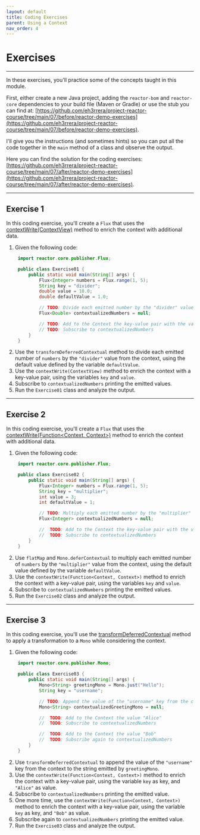 ```yaml
---
layout: default
title: Coding Exercises
parent: Using a Context
nav_order: 4
---
```


# Exercises
---

In these exercises, you'll practice some of the concepts taught in this module.

First, either create a new Java project, adding the `reactor-bom` and `reactor-core` dependencies to your build file (Maven or Gradle) or use the stub you can find at: [https://github.com/eh3rrera/project-reactor-course/tree/main/07/before/reactor-demo-exercises](https://github.com/eh3rrera/project-reactor-course/tree/main/07/before/reactor-demo-exercises).

I'll give you the instructions (and sometimes hints) so you can put all the code together in the `main` method of a class and observe the output.

Here you can find the solution for the coding exercises: [https://github.com/eh3rrera/project-reactor-course/tree/main/07/after/reactor-demo-exercises](https://github.com/eh3rrera/project-reactor-course/tree/main/07/after/reactor-demo-exercises).

----

## Exercise 1
In this coding exercise, you'll create a `Flux` that uses the [contextWrite(ContextView)](https://projectreactor.io/docs/core/release/api/reactor/core/publisher/Flux.html#contextWrite-reactor.util.context.ContextView-) method to enrich the context with additional data.
1. Given the following code:
   ```java
    import reactor.core.publisher.Flux;

    public class Exercise01 {
        public static void main(String[] args) {
            Flux<Integer> numbers = Flux.range(1, 5);
            String key = "divider";
            double value = 10.0;
            double defaultValue = 1.0;

            // TODO: Divide each emitted number by the "divider" value from the context
            Flux<Double> contextualizedNumbers = null;

            // TODO: Add to the Context the key-value pair with the variables of the same name
            // TODO: Subscribe to contextualizedNumbers
        }
    }
   ```
2. Use the `transformDeferredContextual` method to divide each emitted number of `numbers` by the `"divider"` value from the context, using the default value defined by the variable `defaultValue`.
3. Use the `contextWrite(ContextView)` method to enrich the context with a key-value pair, using the variables `key` and `value`.
4. Subscribe to `contextualizedNumbers` printing the emitted values.
5. Run the `Exercise01` class and analyze the output.

----

## Exercise 2
In this coding exercise, you'll create a `Flux` that uses the [contextWrite(Function<Context, Context>)](https://projectreactor.io/docs/core/release/api/reactor/core/publisher/Flux.html#contextWrite-java.util.function.Function-) method to enrich the context with additional data.
1. Given the following code:
   ```java
    import reactor.core.publisher.Flux;

    public class Exercise02 {
        public static void main(String[] args) {
            Flux<Integer> numbers = Flux.range(1, 5);
            String key = "multiplier";
            int value = 3;
            int defaultValue = 1;

            // TODO: Multiply each emitted number by the "multiplier" value from the context
            Flux<Integer> contextualizedNumbers = null;

            //  TODO: Add to the Context the key-value pair with the variables of the same name
            //  TODO: Subscribe to contextualizedNumbers
        }
    }
   ```
2. Use `flatMap` and `Mono.deferContextual` to multiply each emitted number of `numbers` by the `"multiplier"` value from the context, using the default value defined by the variable `defaultValue`.
3. Use the `contextWrite(Function<Context, Context>)` method to enrich the context with a key-value pair, using the variables `key` and `value`.
4. Subscribe to `contextualizedNumbers` printing the emitted values.
5. Run the `Exercise02` class and analyze the output.

----

## Exercise 3
In this coding exercise, you'll use the [transformDeferredContextual](https://projectreactor.io/docs/core/release/api/reactor/core/publisher/Mono.html#transformDeferredContextual-java.util.function.BiFunction-) method to apply a transformation to a `Mono` while considering the context. 
1. Given the following code:
   ```java
    import reactor.core.publisher.Mono;

    public class Exercise03 {
        public static void main(String[] args) {
            Mono<String> greetingMono = Mono.just("Hello");
            String key = "username";

            // TODO: Append the value of the "username" key from the context to the emitted string
            Mono<String> contextualizedGreetingMono = null;

            //  TODO: Add to the Context the value "Alice"
            //  TODO: Subscribe to contextualizedNumbers

            //  TODO: Add to the Context the value "Bob"
            //  TODO: Subscribe again to contextualizedNumbers
        }
    }
   ```
2. Use `transformDeferredContextual` to append the value of the `"username"` key from the context to the string emitted by `greetingMono`.
3. Use the `contextWrite(Function<Context, Context>)` method to enrich the context with a key-value pair, using the variable `key` as key, and `"Alice"` as value.
4. Subscribe to `contextualizedNumbers` printing the emitted value.
5. One more time, use the `contextWrite(Function<Context, Context>)` method to enrich the context with a key-value pair, using the variable `key` as key, and `"Bob"` as value.
6. Subscribe again to `contextualizedNumbers` printing the emitted value.
7. Run the `Exercise03` class and analyze the output.

